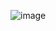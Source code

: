 ![image](https://github.com/Beriaamelike/Book-store/assets/101648732/b2102103-9ca3-401b-ba94-906fcb5e0ad2)
